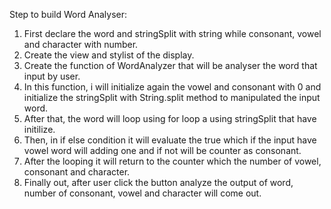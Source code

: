 Step to build Word Analyser:

  1. First declare the word and stringSplit with string while consonant, vowel and character with number.
  2. Create the view and stylist of the display.
  3. Create the function of WordAnalyzer that will be analyser the word that input by user.
  4. In this function, i will initialize again the vowel and consonant with 0 and initialize the        stringSplit with String.split method to manipulated the input word.
  5. After that, the word will loop using for loop a using stringSplit that have initilize. 
  6. Then, in if else condition it will evaluate the true which if the input have vowel word will adding one and if not will be counter as consonant.
  7.  After the looping it will return to the counter which the number of vowel, consonant and character.
  8.  Finally out, after user click the button analyze the output of word, number of consonant, vowel and character will come out.  
